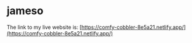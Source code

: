 # jameso

The link to my live website is: [https://comfy-cobbler-8e5a21.netlify.app/](https://comfy-cobbler-8e5a21.netlify.app/) 
